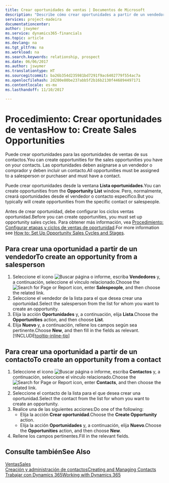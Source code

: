 ```yaml
---
title: Crear oportunidades de ventas | Documentos de Microsoft
description: "Describe cómo crear oportunidades a partir de un vendedor o un contacto en Dynamics 365 Business edition."
services: project-madeira
documentationcenter: 
author: jswymer
ms.service: dynamics365-financials
ms.topic: article
ms.devlang: na
ms.tgt_pltfrm: na
ms.workload: na
ms.search.keywords: relationship, prospect
ms.date: 06/06/2017
ms.author: jswymer
ms.translationtype: HT
ms.sourcegitcommit: ba26b354d235981bd7291f9ac6402779f554ac7a
ms.openlocfilehash: 2d280e80be237abb5f2b16b2130f446894497171
ms.contentlocale: es-mx
ms.lasthandoff: 11/10/2017

---
```

# <a name="how-to-create-sales-opportunities"></a><span data-ttu-id="057a4-103">Procedimiento: Crear oportunidades de ventas</span><span class="sxs-lookup"><span data-stu-id="057a4-103">How to: Create Sales Opportunities</span></span>
<span data-ttu-id="057a4-104">Puede crear oportunidades para las oportunidades de ventas de sus contactos.</span><span class="sxs-lookup"><span data-stu-id="057a4-104">You can create opportunities for the sales opportunities you have on your contacts.</span></span> <span data-ttu-id="057a4-105">Las oportunidades deben asignarse a un vendedor o comprador y deben incluir un contacto.</span><span class="sxs-lookup"><span data-stu-id="057a4-105">All opportunities must be assigned to a salesperson or purchaser and must have a contact.</span></span>

<span data-ttu-id="057a4-106">Puede crear oportunidades desde la ventana **Lista oportunidades**.</span><span class="sxs-lookup"><span data-stu-id="057a4-106">You can create opportunities from the **Opportunity List** window.</span></span> <span data-ttu-id="057a4-107">Pero, normalmente, creará oportunidades desde el vendedor o contacto específico.</span><span class="sxs-lookup"><span data-stu-id="057a4-107">But you typically will create opportunities from the specific contact or salespeople.</span></span>

<span data-ttu-id="057a4-108">Antes de crear oportunidad, debe configurar los ciclos ventas oportunidad.</span><span class="sxs-lookup"><span data-stu-id="057a4-108">Before you can create opportunities, you must set up opportunity sales cycles.</span></span> <span data-ttu-id="057a4-109">Para obtener más información, vea [Procedimiento: Configurar etapas y ciclos de ventas de oportunidad](marketing-how-setup-opportunity-sales-cycles-stages.md).</span><span class="sxs-lookup"><span data-stu-id="057a4-109">For more information see [How to: Set Up Opportunity Sales Cycles and Stages](marketing-how-setup-opportunity-sales-cycles-stages.md).</span></span>

## <a name="to-create-an-opportunity-from-a-salesperson"></a><span data-ttu-id="057a4-110">Para crear una oportunidad a partir de un vendedor</span><span class="sxs-lookup"><span data-stu-id="057a4-110">To create an opportunity from a salesperson</span></span>
1. <span data-ttu-id="057a4-111">Seleccione el icono ![Buscar página o informe](media/ui-search/search_small.png "icono Buscar página o informe"), escriba **Vendedores** y, a continuación, seleccione el vínculo relacionado.</span><span class="sxs-lookup"><span data-stu-id="057a4-111">Choose the ![Search for Page or Report](media/ui-search/search_small.png "Search for Page or Report icon") icon, enter **Salespeople**, and then choose the related link.</span></span>
2. <span data-ttu-id="057a4-112">Seleccione el vendedor de la lista para el que desea crear una oportunidad.</span><span class="sxs-lookup"><span data-stu-id="057a4-112">Select the salesperson from the list for whom you want to create an opportunity.</span></span>
3. <span data-ttu-id="057a4-113">Elija la acción **Oportunidades** y, a continuación, elija **Lista**.</span><span class="sxs-lookup"><span data-stu-id="057a4-113">Choose the **Opportunities** action, and then choose **List**.</span></span>
4. <span data-ttu-id="057a4-114">Elija **Nuevo** y, a continuación, rellene los campos según sea pertinente.</span><span class="sxs-lookup"><span data-stu-id="057a4-114">Choose **New**, and then fill in the fields as relevant.</span></span> [!INCLUDE[tooltip-inline-tip](includes/tooltip-inline-tip_md.md)]  



## <a name="to-create-an-opportunity-from-a-contact"></a><span data-ttu-id="057a4-115">Para crear una oportunidad a partir de un contacto</span><span class="sxs-lookup"><span data-stu-id="057a4-115">To create an opportunity from a contact</span></span>
1. <span data-ttu-id="057a4-116">Seleccione el icono ![Buscar página o informe](media/ui-search/search_small.png "icono Buscar página o informe"), escriba **Contactos** y, a continuación, seleccione el vínculo relacionado.</span><span class="sxs-lookup"><span data-stu-id="057a4-116">Choose the ![Search for Page or Report](media/ui-search/search_small.png "Search for Page or Report icon") icon, enter **Contacts**, and then choose the related link.</span></span>
2. <span data-ttu-id="057a4-117">Seleccione el contacto de la lista para el que desea crear una oportunidad.</span><span class="sxs-lookup"><span data-stu-id="057a4-117">Select the contact from the list for whom you want to create an opportunity.</span></span>
3. <span data-ttu-id="057a4-118">Realice una de las siguientes acciones:</span><span class="sxs-lookup"><span data-stu-id="057a4-118">Do one of the following:</span></span>
   * <span data-ttu-id="057a4-119">Elija la acción **Crear oportunidad**.</span><span class="sxs-lookup"><span data-stu-id="057a4-119">Choose the **Create Opportunity** action.</span></span>
   * <span data-ttu-id="057a4-120">Elija la acción **Oportunidades** y, a continuación, elija **Nuevo**.</span><span class="sxs-lookup"><span data-stu-id="057a4-120">Choose the  **Opportunities** action, and then choose **New**.</span></span>
4. <span data-ttu-id="057a4-121">Rellene los campos pertinentes.</span><span class="sxs-lookup"><span data-stu-id="057a4-121">Fill in the relevant fields.</span></span>

## <a name="see-also"></a><span data-ttu-id="057a4-122">Consulte también</span><span class="sxs-lookup"><span data-stu-id="057a4-122">See Also</span></span>
[<span data-ttu-id="057a4-123">Ventas</span><span class="sxs-lookup"><span data-stu-id="057a4-123">Sales</span></span>](sales-manage-sales.md)  
[<span data-ttu-id="057a4-124">Creación y administración de contactos</span><span class="sxs-lookup"><span data-stu-id="057a4-124">Creating and Managing Contacts</span></span>](marketing-contacts.md)  
[<span data-ttu-id="057a4-125">Trabajar con Dynamics 365</span><span class="sxs-lookup"><span data-stu-id="057a4-125">Working with Dynamics 365</span></span>](ui-work-product.md)


